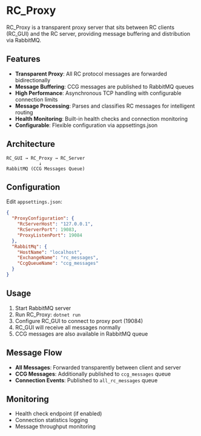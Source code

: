 # RC_Proxy

RC_Proxy is a transparent proxy server that sits between RC clients (RC_GUI) and the RC server, providing message buffering and distribution via RabbitMQ.

## Features

- **Transparent Proxy**: All RC protocol messages are forwarded bidirectionally
- **Message Buffering**: CCG messages are published to RabbitMQ queues
- **High Performance**: Asynchronous TCP handling with configurable connection limits
- **Message Processing**: Parses and classifies RC messages for intelligent routing
- **Health Monitoring**: Built-in health checks and connection monitoring
- **Configurable**: Flexible configuration via appsettings.json

## Architecture

```
RC_GUI → RC_Proxy → RC_Server
            ↓
RabbitMQ (CCG Messages Queue)
```

## Configuration

Edit `appsettings.json`:

```json
{
  "ProxyConfiguration": {
    "RcServerHost": "127.0.0.1",
    "RcServerPort": 19083,
    "ProxyListenPort": 19084
  },
  "RabbitMq": {
    "HostName": "localhost",
    "ExchangeName": "rc_messages",
    "CcgQueueName": "ccg_messages"
  }
}
```

## Usage

1. Start RabbitMQ server
2. Run RC_Proxy: `dotnet run`
3. Configure RC_GUI to connect to proxy port (19084)
4. RC_GUI will receive all messages normally
5. CCG messages are also available in RabbitMQ queue

## Message Flow

- **All Messages**: Forwarded transparently between client and server
- **CCG Messages**: Additionally published to `ccg_messages` queue
- **Connection Events**: Published to `all_rc_messages` queue

## Monitoring

- Health check endpoint (if enabled)
- Connection statistics logging
- Message throughput monitoring